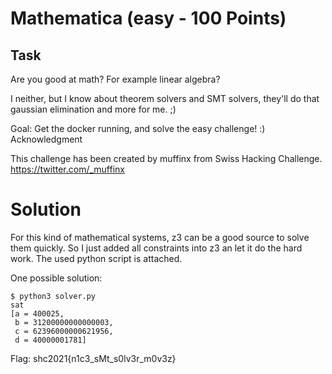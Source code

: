 # Mathematica (easy - 100 Points)

## Task
Are you good at math? For example linear algebra?

I neither, but I know about theorem solvers and SMT solvers, they'll do that gaussian elimination and more for me. ;)

Goal: Get the docker running, and solve the easy challenge! :)
Acknowledgment

This challenge has been created by muffinx from Swiss Hacking Challenge.
https://twitter.com/_muffinx

# Solution

For this kind of mathematical systems, z3 can be a good source to solve them quickly. So I just added all constraints into z3 an let it do the hard work. The used python script is attached.

One possible solution:
```
$ python3 solver.py
sat
[a = 400025,
 b = 31200000000000003,
 c = 62396000000621956,
 d = 40000001781]
```

Flag: shc2021{n1c3_sMt_s0lv3r_m0v3z}
